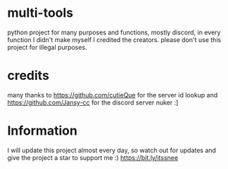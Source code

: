 # multi-tools
python project for many purposes and functions, mostly discord, in every function I didn't make myself I credited the creators.
please don't use this project for illegal purposes.

# credits
many thanks to https://github.com/cutieQue for the server id lookup and https://github.com/Jansy-cc for the discord server nuker :]

# Information
I will update this project almost every day, so watch out for updates and give the project a star to support me :)
https://bit.ly/itssnee
